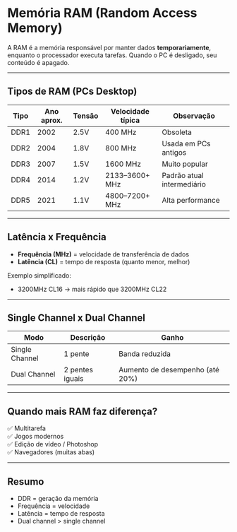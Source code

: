 # Memória RAM (Random Access Memory)

A RAM é a memória responsável por manter dados **temporariamente**, enquanto o processador executa tarefas. Quando o PC é desligado, seu conteúdo é apagado.

---

## Tipos de RAM (PCs Desktop)

| Tipo | Ano aprox. | Tensão | Velocidade típica | Observação |
|------|------------|---------|-------------------|-------------|
| DDR1 | 2002 | 2.5V | 400 MHz | Obsoleta |
| DDR2 | 2004 | 1.8V | 800 MHz | Usada em PCs antigos |
| DDR3 | 2007 | 1.5V | 1600 MHz | Muito popular |
| DDR4 | 2014 | 1.2V | 2133–3600+ MHz | Padrão atual intermediário |
| DDR5 | 2021 | 1.1V | 4800–7200+ MHz | Alta performance |

---

## Latência x Frequência

- **Frequência (MHz)** = velocidade de transferência de dados
- **Latência (CL)** = tempo de resposta (quanto menor, melhor)

Exemplo simplificado:
- 3200MHz CL16 → mais rápido que 3200MHz CL22

---

## Single Channel x Dual Channel

| Modo | Descrição | Ganho |
|------|-----------|--------|
| Single Channel | 1 pente | Banda reduzida |
| Dual Channel | 2 pentes iguais | Aumento de desempenho (até 20%) |

---

## Quando mais RAM faz diferença?

✅ Multitarefa  
✅ Jogos modernos  
✅ Edição de vídeo / Photoshop  
✅ Navegadores (muitas abas)

---

## Resumo

- DDR = geração da memória
- Frequência = velocidade
- Latência = tempo de resposta
- Dual channel > single channel
